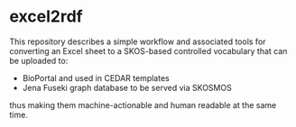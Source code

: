 # excel2rdf
This repository describes a simple workflow and associated tools for converting an Excel sheet to a SKOS-based controlled vocabulary that can be uploaded to:
- BioPortal and used in CEDAR templates
- Jena Fuseki graph database to be served via SKOSMOS

thus making them machine-actionable and human readable at the same time. 
